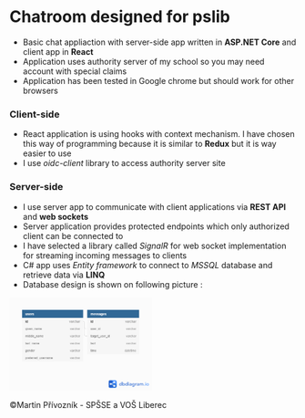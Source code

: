 # Chatroom designed for pslib

- Basic chat appliaction with server-side app written in **ASP.NET Core** and client app in **React**
- Application uses authority server of my school so you may need account with special claims
- Application has been tested in Google chrome but should work for other browsers 

### Client-side 

- React application is using hooks with context mechanism. I have chosen this way of programming because it is similar to **Redux** but it is way easier to use
- I use *oidc-client* library to access authority server site

### Server-side

- I use server app to communicate with client applications via **REST API** and **web sockets**
- Server application provides protected endpoints which only authorized client can be connected to
- I have selected a library called *SignalR* for web socket implementation for streaming incoming messages to clients
- C# app uses *Entity framework* to connect to *MSSQL* database and retrieve data via **LINQ**
- Database design is shown on following picture :
<img src="images/Database.png" width = "250" />


©Martin Přívozník - SPŠSE a VOŠ Liberec
